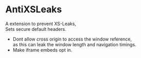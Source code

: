 # AntiXSLeaks
A extension to prevent XS-Leaks,  
Sets secure default headers.

- Dont allow cross origin to access the window reference,  
as this can leak the window length and navigation timings.
- Make iframe embeds opt in.
